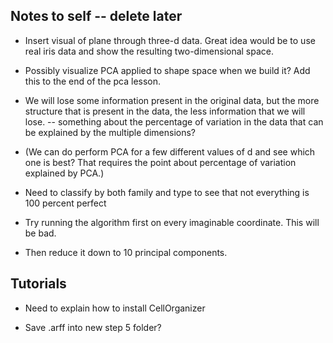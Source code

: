 ## Notes to self -- delete later


* Insert visual of plane through three-d data. Great idea would be to use real iris data and show the resulting two-dimensional space.

* Possibly visualize PCA applied to shape space when we build it? Add this to the end of the pca lesson.

* We will lose some information present in the original data, but the more structure that is present in the data, the less information that we will lose. -- something about the percentage of variation in the data that can be explained by the multiple dimensions?

* (We can do perform PCA for a few different values of d and see which one is best? That requires the point about percentage of variation explained by PCA.)

* Need to classify by both family and type to see that not everything is 100 percent perfect

* Try running the algorithm first on every imaginable coordinate. This will be bad.

* Then reduce it down to 10 principal components.

## Tutorials

* Need to explain how to install CellOrganizer

* Save .arff into new step 5 folder?
